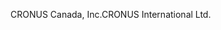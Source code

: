 <span data-ttu-id="c293f-101">CRONUS Canada, Inc.</span><span class="sxs-lookup"><span data-stu-id="c293f-101">CRONUS International Ltd.</span></span>

